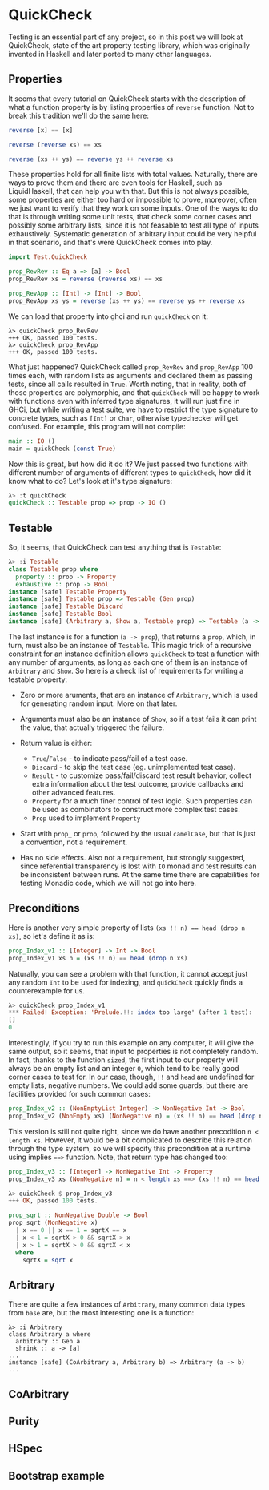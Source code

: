 # QuickCheck

Testing is an essential part of any project, so in this post we will look at
QuickCheck, state of the art property testing library, which was originally
invented in Haskell and later ported to many other languages.

## Properties

It seems that every tutorial on QuickCheck starts with the description of what a
function property is by listing properties of `reverse` function. Not to break
this tradition we'll do the same here:

```haskell
reverse [x] == [x]

reverse (reverse xs) == xs

reverse (xs ++ ys) == reverse ys ++ reverse xs
```

These properties hold for all finite lists with total values. Naturally, there
are ways to prove them and there are even tools for Haskell, such as
LiquidHaskell, that can help you with that. But this is not always possible,
some properties are either too hard or impossible to prove, moreover, often we
just want to verify that they work on some inputs. One of the ways to do that is
through writing some unit tests, that check some corner cases and possibly some
arbitrary lists, since it is not feasable to test all type of inputs
exhaustively. Systematic generation of arbitrary input could be very helpful in
that scenario, and that's were QuickCheck comes into play.

```haskell
import Test.QuickCheck

prop_RevRev :: Eq a => [a] -> Bool
prop_RevRev xs = reverse (reverse xs) == xs

prop_RevApp :: [Int] -> [Int] -> Bool
prop_RevApp xs ys = reverse (xs ++ ys) == reverse ys ++ reverse xs
```

We can load that property into ghci and run `quickCheck` on it:

```
λ> quickCheck prop_RevRev
+++ OK, passed 100 tests.
λ> quickCheck prop_RevApp
+++ OK, passed 100 tests.
```

What just happened? QuickCheck called `prop_RevRev` and `prop_RevApp` 100 times
each, with random lists as arguments and declared them as passing tests, since
all calls resulted in `True`. Worth noting, that in reality, both of those
properties are polymorphic, and that `quickCheck` will be happy to work with
functions even with inferred type signatures, it will run just fine in GHCi, but
while writing a test suite, we have to restrict the type signature to concrete
types, such as `[Int]` or `Char`, otherwise typechecker will get confused. For
example, this program will not compile:
```haskell
main :: IO ()
main = quickCheck (const True)
```

Now this is great, but how did it do it? We just passed two functions with
different number of arguments of different types to `quickCheck`, how did it
know what to do? Let's look at it's type signature:

```haskell
λ> :t quickCheck
quickCheck :: Testable prop => prop -> IO ()
```

## Testable

So, it seems, that QuickCheck can test anything that is `Testable`:

```haskell
λ> :i Testable
class Testable prop where
  property :: prop -> Property
  exhaustive :: prop -> Bool
instance [safe] Testable Property
instance [safe] Testable prop => Testable (Gen prop)
instance [safe] Testable Discard
instance [safe] Testable Bool
instance [safe] (Arbitrary a, Show a, Testable prop) => Testable (a -> prop)
```

The last instance is for a function (`a -> prop`), that returns a `prop`, which,
in turn, must also be an instance of `Testable`. This magic trick of a recursive
constraint for an instance definition allows `quickCheck` to test a function
with any number of arguments, as long as each one of them is an instance of
`Arbitrary` and `Show`. So here is a check list of requirements for writing a
testable property:

* Zero or more aruments, that are an instance of `Arbitrary`, which is used for
  generating random input. More on that later.
* Arguments must also be an instance of `Show`, so if a test fails it can print
  the value, that actually triggered the failure.
* Return value is either:

  * `True`/`False` - to indicate pass/fail of a test case.
  * `Discard` - to skip the test case (eg. unimplemented test case).
  * `Result` - to customize pass/fail/discard test result behavior, collect
    extra information about the test outcome, provide callbacks and other
    advanced features.
  * `Property` for a much finer control of test logic. Such properties can be
    used as combinators to construct more complex test cases.
  * `Prop` used to implement `Property`
  
* Start with `prop_` or `prop`, followed by the usual `camelCase`, but
  that is just a convention, not a requirement.
* Has no side effects. Also not a requirement, but strongly suggested, since
  referential transparency is lost with `IO` monad and test results can be
  inconsistent between runs. At the same time there are capabilities for testing
  Monadic code, which we will not go into here.


## Preconditions

Here is another very simple property of lists `(xs !! n) == head (drop n xs)`,
so let's define it as is:

```haskell
prop_Index_v1 :: [Integer] -> Int -> Bool
prop_Index_v1 xs n = (xs !! n) == head (drop n xs)
```

Naturally, you can see a problem with that function, it cannot accept just any
random `Int` to be used for indexing, and `quickCheck` quickly finds a
counterexample for us.

```haskell
λ> quickCheck prop_Index_v1
*** Failed! Exception: 'Prelude.!!: index too large' (after 1 test): 
[]
0
```

Interestingly, if you try to run this example on any computer, it will give the
same output, so it seems, that input to properties is not completely random. In
fact, thanks to the function `sized`, the first input to our property
will always be an empty list and an integer `0`, which tend to be really good
corner cases to test for. In our case, though, `!!` and `head` are undefined for
empty lists, negative numbers. We could add some guards, but there are
facilities provided for such common cases:

```haskell
prop_Index_v2 :: (NonEmptyList Integer) -> NonNegative Int -> Bool
prop_Index_v2 (NonEmpty xs) (NonNegative n) = (xs !! n) == head (drop n xs)
```

This version is still not quite right, since we do have another precodition
`n < length xs`. However, it would be a bit complicated to describe this relation 
through the type system, so we will specify this precondition at a runtime using
implies `==>` function. Note, that return type has changed too:

```haskell
prop_Index_v3 :: [Integer] -> NonNegative Int -> Property
prop_Index_v3 xs (NonNegative n) = n < length xs ==> (xs !! n) == head (drop n xs)
```

```haskell
λ> quickCheck $ prop_Index_v3
+++ OK, passed 100 tests.
```




```haskell
prop_sqrt :: NonNegative Double -> Bool
prop_sqrt (NonNegative x)
  | x == 0 || x == 1 = sqrtX == x
  | x < 1 = sqrtX > 0 && sqrtX > x
  | x > 1 = sqrtX > 0 && sqrtX < x
  where
    sqrtX = sqrt x
```


## Arbitrary

There are quite a few instances of `Arbitrary`, many common data types from
`base` are, but the most interesting one is a function:

```
λ> :i Arbitrary
class Arbitrary a where
  arbitrary :: Gen a
  shrink :: a -> [a]
...
instance [safe] (CoArbitrary a, Arbitrary b) => Arbitrary (a -> b)
...
```


## CoArbitrary


## Purity


## HSpec


## Bootstrap example
